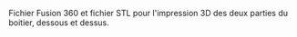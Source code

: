 Fichier Fusion 360 et fichier STL pour l'impression 3D des deux parties du boitier, dessous et dessus.

